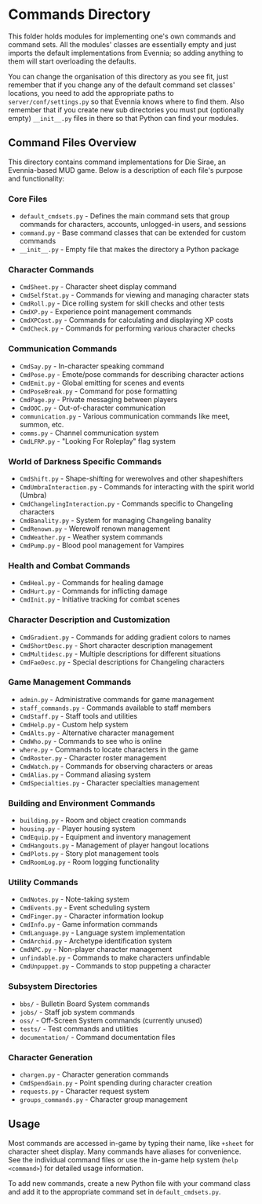 # Commands Directory

This folder holds modules for implementing one's own commands and
command sets. All the modules' classes are essentially empty and just
imports the default implementations from Evennia; so adding anything
to them will start overloading the defaults. 

You can change the organisation of this directory as you see fit, just
remember that if you change any of the default command set classes'
locations, you need to add the appropriate paths to
`server/conf/settings.py` so that Evennia knows where to find them.
Also remember that if you create new sub directories you must put
(optionally empty) `__init__.py` files in there so that Python can
find your modules.

## Command Files Overview

This directory contains command implementations for Die Sirae, an Evennia-based MUD game. Below is a description of each file's purpose and functionality:

### Core Files

- `default_cmdsets.py` - Defines the main command sets that group commands for characters, accounts, unlogged-in users, and sessions
- `command.py` - Base command classes that can be extended for custom commands
- `__init__.py` - Empty file that makes the directory a Python package

### Character Commands

- `CmdSheet.py` - Character sheet display command
- `CmdSelfStat.py` - Commands for viewing and managing character stats
- `CmdRoll.py` - Dice rolling system for skill checks and other tests
- `CmdXP.py` - Experience point management commands
- `CmdXPCost.py` - Commands for calculating and displaying XP costs
- `CmdCheck.py` - Commands for performing various character checks

### Communication Commands

- `CmdSay.py` - In-character speaking command
- `CmdPose.py` - Emote/pose commands for describing character actions
- `CmdEmit.py` - Global emitting for scenes and events
- `CmdPoseBreak.py` - Command for pose formatting
- `CmdPage.py` - Private messaging between players
- `CmdOOC.py` - Out-of-character communication
- `communication.py` - Various communication commands like meet, summon, etc.
- `comms.py` - Channel communication system
- `CmdLFRP.py` - "Looking For Roleplay" flag system

### World of Darkness Specific Commands

- `CmdShift.py` - Shape-shifting for werewolves and other shapeshifters
- `CmdUmbraInteraction.py` - Commands for interacting with the spirit world (Umbra)
- `CmdChangelingInteraction.py` - Commands specific to Changeling characters
- `CmdBanality.py` - System for managing Changeling banality
- `CmdRenown.py` - Werewolf renown management
- `CmdWeather.py` - Weather system commands
- `CmdPump.py` - Blood pool management for Vampires

### Health and Combat Commands

- `CmdHeal.py` - Commands for healing damage
- `CmdHurt.py` - Commands for inflicting damage
- `CmdInit.py` - Initiative tracking for combat scenes

### Character Description and Customization

- `CmdGradient.py` - Commands for adding gradient colors to names
- `CmdShortDesc.py` - Short character description management
- `CmdMultidesc.py` - Multiple descriptions for different situations
- `CmdFaeDesc.py` - Special descriptions for Changeling characters

### Game Management Commands

- `admin.py` - Administrative commands for game management
- `staff_commands.py` - Commands available to staff members
- `CmdStaff.py` - Staff tools and utilities
- `CmdHelp.py` - Custom help system
- `CmdAlts.py` - Alternative character management
- `CmdWho.py` - Commands to see who is online
- `where.py` - Commands to locate characters in the game
- `CmdRoster.py` - Character roster management
- `CmdWatch.py` - Commands for observing characters or areas
- `CmdAlias.py` - Command aliasing system
- `CmdSpecialties.py` - Character specialties management

### Building and Environment Commands

- `building.py` - Room and object creation commands
- `housing.py` - Player housing system
- `CmdEquip.py` - Equipment and inventory management
- `CmdHangouts.py` - Management of player hangout locations
- `CmdPlots.py` - Story plot management tools
- `CmdRoomLog.py` - Room logging functionality

### Utility Commands

- `CmdNotes.py` - Note-taking system
- `CmdEvents.py` - Event scheduling system
- `CmdFinger.py` - Character information lookup
- `CmdInfo.py` - Game information commands
- `CmdLanguage.py` - Language system implementation
- `CmdArchid.py` - Archetype identification system
- `CmdNPC.py` - Non-player character management
- `unfindable.py` - Commands to make characters unfindable
- `CmdUnpuppet.py` - Commands to stop puppeting a character

### Subsystem Directories

- `bbs/` - Bulletin Board System commands
- `jobs/` - Staff job system commands
- `oss/` - Off-Screen System commands (currently unused)
- `tests/` - Test commands and utilities
- `documentation/` - Command documentation files

### Character Generation

- `chargen.py` - Character generation commands
- `CmdSpendGain.py` - Point spending during character creation
- `requests.py` - Character request system
- `groups_commands.py` - Character group management

## Usage

Most commands are accessed in-game by typing their name, like `+sheet` for character sheet display. Many commands have aliases for convenience. See the individual command files or use the in-game help system (`help <command>`) for detailed usage information.

To add new commands, create a new Python file with your command class and add it to the appropriate command set in `default_cmdsets.py`.
